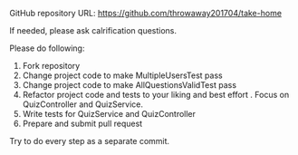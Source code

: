 GitHub repository URL: https://github.com/throwaway201704/take-home

If needed, please ask calrification questions.

Please do following:

1. Fork repository 
1. Change project code to make MultipleUsersTest pass
1. Change project code to make AllQuestionsValidTest pass
1. Refactor project code and tests to your liking and best effort . Focus on QuizController and QuizService.
1. Write tests for QuizService and QuizController
1. Prepare and submit pull request

Try to do every step as a separate commit. 